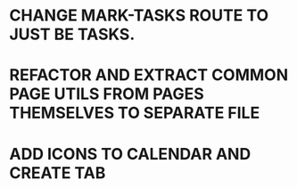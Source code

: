 # CHANGE MARK-TASKS ROUTE TO JUST BE TASKS.

# REFACTOR AND EXTRACT COMMON PAGE UTILS FROM PAGES THEMSELVES TO SEPARATE FILE

# ADD ICONS TO CALENDAR AND CREATE TAB
